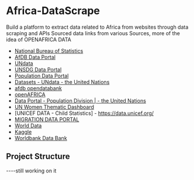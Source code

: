 # Africa-DataScrape
Build a platform to extract data related to Africa from websites through data scraping and APIs
Sourced data links from various Sources, more of the idea of OPENAFRICA DATA
* [National Bureau of Statistics](https://nigerianstat.gov.ng/nada/index.php/catalog) 
* [AfDB Data Portal](https://projectsportal.afdb.org/dataportal/) 
* [UNdata](https://data.un.org/) 
* [UNSDG Data Portal](https://uninfo.org/)
* [Population Data Portal](https://pdp.unfpa.org/) 
* [Datasets - UNdata - the United Nations](https://data.un.org/DataMartInfo.aspx)
* [afdb opendatabank](https://dataportal.opendataforafrica.org/data) 
* [openAFRICA](https://open.africa/dataset)
* [Data Portal - Population Division | - the United Nations](https://population.un.org/dataportal/about/dataapi) 
* [UN Women Thematic Dashboard](https://data.unwomen.org/data-portal) 
* [UNICEF DATA - Child Statistics] - https://data.unicef.org/ 
* [MIGRATION DATA PORTAL](https://www.migrationdataportal.org/search?text=data) 
* [World Data](https://data.world/) 
* [Kaggle](https://Kaggle.com)
* [Worldbank Data Bank](https://databank.worldbank.org/)


## Project Structure 
----still working on it 
